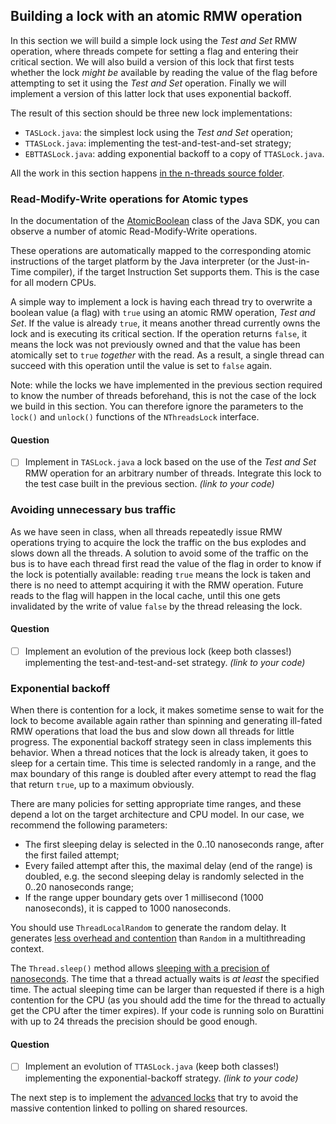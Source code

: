 ## Building a lock with an atomic RMW operation

In this section we will build a simple lock using the *Test and Set* RMW operation, where threads compete for setting a flag and entering their critical section.
We will also build a version of this lock that first tests whether the lock *might be* available by reading the value of the flag before attempting to set it using the *Test and Set* operation.
Finally we will implement a version of this latter lock that uses exponential backoff.

The result of this section should be three new lock implementations:
- `TASLock.java`: the simplest lock using the *Test and Set* operation;
- `TTASLock.java`: implementing the test-and-test-and-set strategy;
- `EBTTASLock.java`: adding exponential backoff to a copy of `TTASLock.java`.

All the work in this section happens [in the n-threads source folder](src/n-threads/).

### Read-Modify-Write operations for Atomic types

In the documentation of the [AtomicBoolean](https://docs.oracle.com/javase/9/docs/api/java/util/concurrent/atomic/AtomicBoolean.html) class of the Java SDK, you can observe a number of atomic Read-Modify-Write operations.

These operations are automatically mapped to the corresponding atomic instructions of the target platform by the Java interpreter (or the Just-in-Time compiler), if the target Instruction Set supports them.
This is the case for all modern CPUs.

A simple way to implement a lock is having each thread try to overwrite a boolean value (a flag) with `true` using an atomic RMW operation, *Test and Set*.
If the value is already `true`, it means another thread currently owns the lock and is executing its critical section.
If the operation returns `false`, it means the lock was not previously owned and that the value has been atomically set to `true` *together* with the read.
As a result, a single thread can succeed with this operation until the value is set to `false` again.

Note: while the locks we have implemented in the previous section required to know the number of threads beforehand, this is not the case of the lock we build in this section.
You can therefore ignore the parameters to the `lock()` and `unlock()` functions of the `NThreadsLock` interface.

#### Question

- [ ] Implement in `TASLock.java` a lock based on the use of the *Test and Set* RMW operation for an arbitrary number of threads. Integrate this lock to the test case built in the previous section. *(link to your code)*

### Avoiding unnecessary bus traffic

As we have seen in class, when all threads repeatedly issue RMW operations trying to acquire the lock the traffic on the bus explodes and slows down all the threads.
A solution to avoid some of the traffic on the bus is to have each thread first read the value of the flag in order to know if the lock is potentially available: reading `true` means the lock is taken and there is no need to attempt acquiring it with the RMW operation.
Future reads to the flag will happen in the local cache, until this one gets invalidated by the write of value `false` by the thread releasing the lock.

#### Question

- [ ] Implement an evolution of the previous lock (keep both classes!) implementing the test-and-test-and-set strategy. *(link to your code)*

### Exponential backoff

When there is contention for a lock, it makes sometime sense to wait for the lock to become available again rather than spinning and generating ill-fated RMW operations that load the bus and slow down all threads for little progress.
The exponential backoff strategy seen in class implements this behavior.
When a thread notices that the lock is already taken, it goes to sleep for a certain time.
This time is selected randomly in a range, and the max boundary of this range is doubled after every attempt to read the flag that return `true`, up to a maximum obviously.

There are many policies for setting appropriate time ranges, and these depend a lot on the target architecture and CPU model.
In our case, we recommend the following parameters:

- The first sleeping delay is selected in the 0..10 nanoseconds range, after the first failed attempt;
- Every failed attempt after this, the maximal delay (end of the range) is doubled, e.g. the second sleeping delay is randomly selected in the 0..20 nanoseconds range;
- If the range upper boundary gets over 1 millisecond (1000 nanoseconds), it is capped to 1000 nanoseconds.

You should use `ThreadLocalRandom` to generate the random delay.
It generates [less overhead and contention](https://docs.oracle.com/javase/7/docs/api/java/util/concurrent/ThreadLocalRandom.html) than `Random` in a multithreading context.

The `Thread.sleep()` method allows [sleeping with a precision of nanoseconds](https://docs.oracle.com/javase/8/docs/api/java/lang/Thread.html#sleep-long-int-).
The time that a thread actually waits is *at least* the specified time.
The actual sleeping time can be larger than requested if there is a high contention for the CPU (as you should add the time for the thread to actually get the CPU after the timer expires).
If your code is running solo on Burattini with up to 24 threads the precision should be good enough.

#### Question

- [ ] Implement an evolution of `TTASLock.java` (keep both classes!) implementing the exponential-backoff strategy. *(link to your code)*

The next step is to implement the [advanced locks](BetterLocks.md) that try to avoid the massive contention linked to polling on shared resources.

